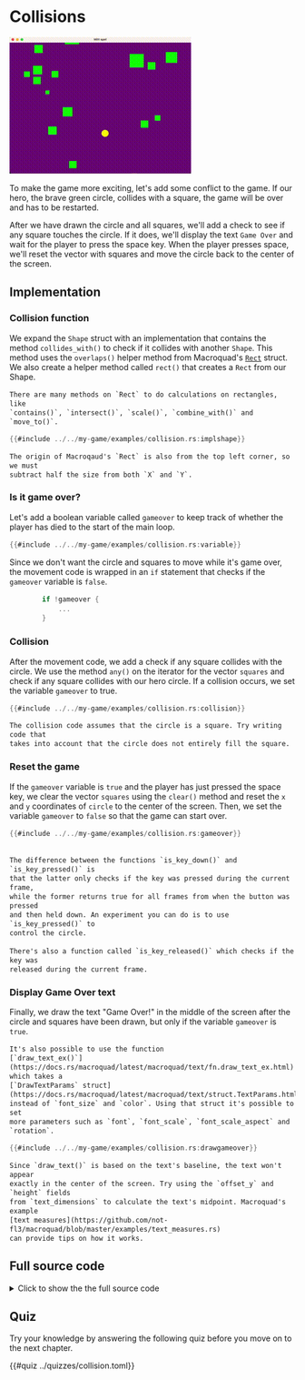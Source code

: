 # Collisions

![Screenshot](images/collision.gif#center)

To make the game more exciting, let's add some conflict to the game. If our
hero, the brave green circle, collides with a square, the game will be over
and has to be restarted.

After we have drawn the circle and all squares, we'll add a check to see if any
square touches the circle. If it does, we'll display the text `Game Over` and
wait for the player to press the space key. When the player presses space,
we'll reset the vector with squares and move the circle back to the center of
the screen.

## Implementation

### Collision function

We expand the `Shape` struct with an implementation that contains the method
`collides_with()` to check if it collides with another `Shape`. This method uses
the `overlaps()` helper method from Macroquad's
[`Rect`](https://docs.rs/macroquad/latest/macroquad/math/struct.Rect.html)
struct. We also create a helper method called `rect()` that creates a `Rect`
from our Shape.

```admonish info
There are many methods on `Rect` to do calculations on rectangles, like
`contains()`, `intersect()`, `scale()`, `combine_with()` and `move_to()`.
```

```rust
{{#include ../../my-game/examples/collision.rs:implshape}}
```

```admonish note
The origin of Macroqaud's `Rect` is also from the top left corner, so we must
subtract half the size from both `X` and `Y`.
```

### Is it game over?

Let's add a boolean variable called `gameover` to keep track of whether the
player has died to the start of the main loop.

```rust
{{#include ../../my-game/examples/collision.rs:variable}}
```

Since we don't want the circle and squares to move while it's game over, the
movement code is wrapped in an `if` statement that checks if the `gameover`
variable is `false`.

```rust
        if !gameover {
            ...
        }
```

### Collision

After the movement code, we add a check if any square collides with the
circle. We use the method `any()` on the iterator for the vector `squares` and
check if any square collides with our hero circle. If a collision occurs, we
set the variable `gameover` to true.

```rust
{{#include ../../my-game/examples/collision.rs:collision}}
```

```admonish tip title="Challenge" class="challenge"
The collision code assumes that the circle is a square. Try writing code that
takes into account that the circle does not entirely fill the square.
```

### Reset the game

If the `gameover` variable is `true` and the player has just pressed the space
key, we clear the vector `squares` using the `clear()` method and reset the
`x` and `y` coordinates of `circle` to the center of the screen. Then, we set the
variable `gameover` to `false` so that the game can start over.

```rust
{{#include ../../my-game/examples/collision.rs:gameover}}
```

```admonish info

The difference between the functions `is_key_down()` and `is_key_pressed()` is
that the latter only checks if the key was pressed during the current frame,
while the former returns true for all frames from when the button was pressed
and then held down. An experiment you can do is to use `is_key_pressed()` to
control the circle.

There's also a function called `is_key_released()` which checks if the key was
released during the current frame.
```

### Display Game Over text

Finally, we draw the text "Game Over!" in the middle of the screen after the
circle and squares have been drawn, but only if the variable `gameover` is `true`.

```admonish info
It's also possible to use the function
[`draw_text_ex()`](https://docs.rs/macroquad/latest/macroquad/text/fn.draw_text_ex.html)
which takes a
[`DrawTextParams` struct](https://docs.rs/macroquad/latest/macroquad/text/struct.TextParams.html)
instead of `font_size` and `color`. Using that struct it's possible to set
more parameters such as `font`, `font_scale`, `font_scale_aspect` and `rotation`.
```

```rust
{{#include ../../my-game/examples/collision.rs:drawgameover}}
```

```admonish tip title="Challenge" class="challenge"
Since `draw_text()` is based on the text's baseline, the text won't appear
exactly in the center of the screen. Try using the `offset_y` and `height` fields
from `text_dimensions` to calculate the text's midpoint. Macroquad's example
[text measures](https://github.com/not-fl3/macroquad/blob/master/examples/text_measures.rs)
can provide tips on how it works.
```

<div class="noprint">

## Full source code

<details>
  <summary>Click to show the the full source code</summary>

```rust
{{#include ../../my-game/examples/collision.rs:all}}
```
</details>
</div>

<div class="noprint">

## Quiz

Try your knowledge by answering the following quiz before you move on to the
next chapter.

{{#quiz ../quizzes/collision.toml}}

</div>
